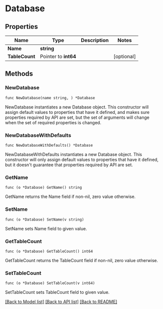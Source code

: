 # Database

## Properties

Name | Type | Description | Notes
------------ | ------------- | ------------- | -------------
**Name** | **string** |  | 
**TableCount** | Pointer to **int64** |  | [optional] 

## Methods

### NewDatabase

`func NewDatabase(name string, ) *Database`

NewDatabase instantiates a new Database object.
This constructor will assign default values to properties that have it defined,
and makes sure properties required by API are set, but the set of arguments
will change when the set of required properties is changed.

### NewDatabaseWithDefaults

`func NewDatabaseWithDefaults() *Database`

NewDatabaseWithDefaults instantiates a new Database object.
This constructor will only assign default values to properties that have it defined,
but it doesn't guarantee that properties required by API are set.

### GetName

`func (o *Database) GetName() string`

GetName returns the Name field if non-nil, zero value otherwise.

### SetName

`func (o *Database) SetName(v string)`

SetName sets Name field to given value.

### GetTableCount

`func (o *Database) GetTableCount() int64`

GetTableCount returns the TableCount field if non-nil, zero value otherwise.

### SetTableCount

`func (o *Database) SetTableCount(v int64)`

SetTableCount sets TableCount field to given value.


[[Back to Model list]](../README.md#documentation-for-models) [[Back to API list]](../README.md#documentation-for-api-endpoints) [[Back to README]](../README.md)


